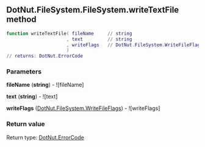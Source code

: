 ## DotNut.FileSystem.FileSystem.writeTextFile method


```lua
function writeTextFile( fileName     // string
                      , text         // string
                      , writeFlags   // DotNut.FileSystem.WriteFileFlags
                      )
// returns: DotNut.ErrorCode
```


### Parameters

**fileName** (**string**) - ![fileName]

**text** (**string**) - ![text]

**writeFlags** ([DotNut.FileSystem.WriteFileFlags](../../../DotNut/FileSystem/WriteFileFlags.md)) - ![writeFlags]

### Return value

Return type: [DotNut.ErrorCode](../../../DotNut/ErrorCode.md)

